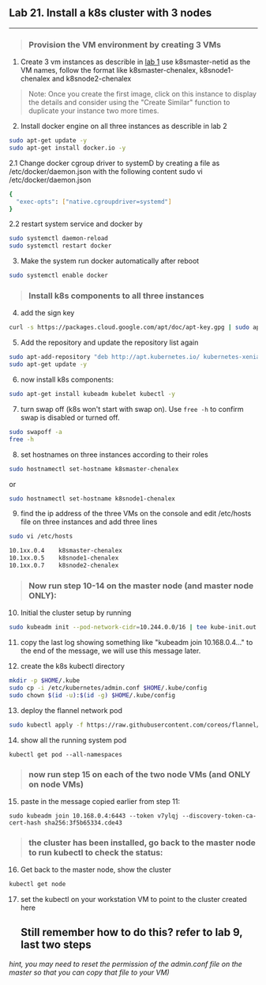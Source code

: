 ## Lab 21. Install a k8s cluster with 3 nodes
___
> ### Provision the VM environment by creating 3 VMs

1. Create 3 vm instances as describle in [lab 1](https://github.com/alexchenuw/devopslabs/tree/main/Lab-1)
use k8smaster-netid as the VM names, follow the format like k8smaster-chenalex, k8snode1-chenalex and k8snode2-chenalex
> Note: Once you create the first image, click on this instance to display the details and consider using the "Create Similar" function to duplicate your instance two more times.

2. Install docker engine on all three instances as describle in lab 2

```bash
sudo apt-get update -y
sudo apt-get install docker.io -y
```
2.1 Change docker cgroup driver to systemD by creating a file as /etc/docker/daemon.json with the following content
sudo vi /etc/docker/daemon.json
```bash
{
  "exec-opts": ["native.cgroupdriver=systemd"]
}
```
2.2 restart system service and docker by
```bash
sudo systemctl daemon-reload
sudo systemctl restart docker
```
3. Make the system run docker automatically after reboot

```bash
sudo systemctl enable docker
```

> ### Install k8s components to all three instances
4. add the sign key

 ```bash
curl -s https://packages.cloud.google.com/apt/doc/apt-key.gpg | sudo apt-key add
```

5. Add the repository and update the repository list again

```bash
sudo apt-add-repository "deb http://apt.kubernetes.io/ kubernetes-xenial main"
sudo apt-get update -y
```

6. now install k8s components:

```bash
sudo apt-get install kubeadm kubelet kubectl -y
```

7. turn swap off (k8s won't start with swap on).  Use `free -h` to confirm swap is disabled or turned off.

```bash
sudo swapoff -a
free -h
```

8. set hostnames on three instances according to their roles

```bash
sudo hostnamectl set-hostname k8smaster-chenalex
```

or

```bash
sudo hostnamectl set-hostname k8snode1-chenalex
```

9. find the ip address of the three VMs on the console and edit /etc/hosts file on three instances and add three lines

```bash
sudo vi /etc/hosts
```

```bash
10.1xx.0.4    k8smaster-chenalex
10.1xx.0.5    k8snode1-chenalex
10.1xx.0.7    k8snode2-chenalex
```

> ### Now run step 10-14 on the master node (and master node ONLY):
10. Initial the cluster setup by running

```bash
sudo kubeadm init --pod-network-cidr=10.244.0.0/16 | tee kube-init.out
```

11. copy the last log showing something like "kubeadm join 10.168.0.4..." to the end of the message, we will use this message later.  

12. create the k8s kubectl directory

```bash
mkdir -p $HOME/.kube
sudo cp -i /etc/kubernetes/admin.conf $HOME/.kube/config
sudo chown $(id -u):$(id -g) $HOME/.kube/config
```

13. deploy the flannel network pod

```bash
sudo kubectl apply -f https://raw.githubusercontent.com/coreos/flannel/master/Documentation/kube-flannel.yml
```

14. show all the running system pod

```
kubectl get pod --all-namespaces
```
> ### now run step 15 on each of the two node VMs (and ONLY on node VMs) 

15. paste in the message copied earlier from step 11:
```
sudo kubeadm join 10.168.0.4:6443 --token v7ylqj --discovery-token-ca-cert-hash sha256:3f5b65334.cde43
```
> ### the cluster has been installed, go back to the master node to run kubectl to check the status:
16. Get back to the master node, show the cluster

```bash
kubectl get node
```

17. set the kubectl on your workstation VM to point to the cluster created here
    ## Still remember how to do this? refer to lab 9, last two steps
_hint, you may need to reset the permission of the admin.conf file on the master so that you can copy that file to your VM)_



